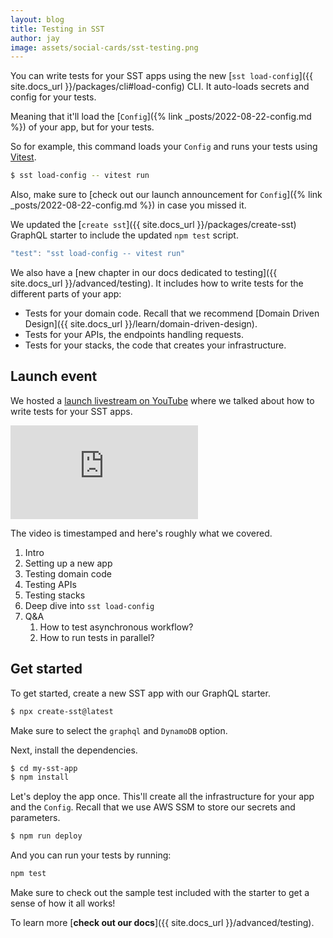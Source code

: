 ```yaml
---
layout: blog
title: Testing in SST
author: jay
image: assets/social-cards/sst-testing.png
---
```


You can write tests for your SST apps using the new [`sst load-config`]({{ site.docs_url }}/packages/cli#load-config) CLI. It auto-loads secrets and config for your tests.

Meaning that it'll load the [`Config`]({% link _posts/2022-08-22-config.md %}) of your app, but for your tests.

So for example, this command loads your `Config` and runs your tests using [Vitest](https://vitest.dev).

```bash
$ sst load-config -- vitest run
```

Also, make sure to [check out our launch announcement for `Config`]({% link _posts/2022-08-22-config.md %}) in case you missed it.

We updated the [`create sst`]({{ site.docs_url }}/packages/create-sst) GraphQL starter to include the updated `npm test` script.

```js
"test": "sst load-config -- vitest run"
```

We also have a [new chapter in our docs dedicated to testing]({{ site.docs_url }}/advanced/testing). It includes how to write tests for the different parts of your app:

- Tests for your domain code. Recall that we recommend [Domain Driven Design]({{ site.docs_url }}/learn/domain-driven-design).
- Tests for your APIs, the endpoints handling requests.
- Tests for your stacks, the code that creates your infrastructure.

## Launch event

We hosted a [launch livestream on YouTube](https://www.youtube.com/watch?v=YtaxDURRjHA) where we talked about how to write tests for your SST apps.

<div class="youtube-container">
  <iframe src="https://www.youtube-nocookie.com/embed/YtaxDURRjHA" frameborder="0" allow="accelerometer; autoplay; clipboard-write; encrypted-media; gyroscope; picture-in-picture" allowfullscreen></iframe>
</div>

The video is timestamped and here's roughly what we covered.

1. Intro
2. Setting up a new app
3. Testing domain code
4. Testing APIs
5. Testing stacks
6. Deep dive into `sst load-config`
7. Q&A
   1. How to test asynchronous workflow?
   2. How to run tests in parallel?

## Get started

To get started, create a new SST app with our GraphQL starter.

```bash
$ npx create-sst@latest
```

Make sure to select the `graphql` and `DynamoDB` option.

Next, install the dependencies.

```bash
$ cd my-sst-app
$ npm install
```

Let's deploy the app once. This'll create all the infrastructure for your app and the `Config`. Recall that we use AWS SSM to store our secrets and parameters.

```bash
$ npm run deploy
```

And you can run your tests by running:

```bash
npm test
```

Make sure to check out the sample test included with the starter to get a sense of how it all works!

To learn more [**check out our docs**]({{ site.docs_url }}/advanced/testing).
